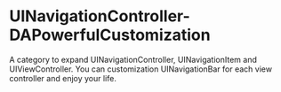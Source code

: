 # UINavigationController-DAPowerfulCustomization
A category to expand UINavigationController, UINavigationItem and UIViewController. You can customization UINavigationBar for each view controller and enjoy your life.
